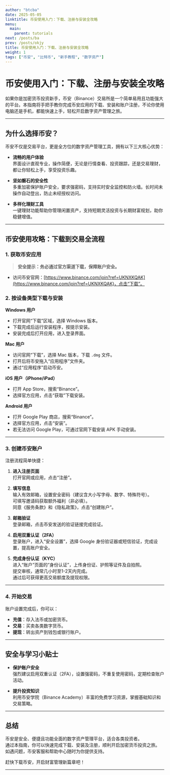 ```yaml
---
author: "btcba"
date: 2025-05-05
linktitle: 币安使用入门：下载、注册与安装全攻略
menu:
  main:
    parent: tutorials
next: /posts/ba
prev: /posts/okjy
title: 币安使用入门：下载、注册与安装全攻略
weight: 1
tags: ["币安", "比特币", "新手教程", "数字资产"]
---
```


# 币安使用入门：下载、注册与安装全攻略

如果你是加密货币投资新手，币安（Binance）交易所是一个简单易用且功能强大的平台。本指南将手把手教你完成币安应用的下载、安装和账户注册，不论你使用电脑还是手机，都能快速上手，轻松开启数字资产管理之旅。

---

## 为什么选择币安？

币安不仅是交易平台，更是全方位的数字资产管理工具，拥有以下三大核心优势：

- **流畅的用户体验**  
  界面设计直观专业，操作简便，无论是行情查看、投资跟踪，还是交易理财，都让你轻松上手，享受投资乐趣。

- **坚如磐石的安全性**  
  多重加密保护账户安全，要求强密码，支持实时安全监控和防火墙。长时间未操作自动登出，防止未经授权访问。

- **多样化理财工具**  
  一键理财功能帮助你管理闲置资产，支持短期灵活投资与长期财富规划，助你稳健增值。

---

## 币安使用攻略：下载到交易全流程

### 1. 获取币安应用

> **安全提示：务必通过官方渠道下载，保障账户安全。**

- 访问币安官网：[https://www.binance.com/join?ref=UKNXKQAK](https://www.binance.com/join?ref=UKNXKQAK)，点击“下载”。

### 2. 按设备类型下载与安装

**Windows 用户**  
- 打开官网“下载”区域，选择 Windows 版本。  
- 下载完成后运行安装程序，按提示安装。  
- 安装完成后打开应用，进入登录界面。

**Mac 用户**  
- 访问官网“下载”，选择 Mac 版本，下载 `.dmg` 文件。  
- 打开后将币安拖入“应用程序”文件夹。  
- 通过“应用程序”启动币安。

**iOS 用户（iPhone/iPad）**  
- 打开 App Store，搜索“Binance”。  
- 选择官方应用，点击“获取”下载安装。

**Android 用户**  
- 打开 Google Play 商店，搜索“Binance”。  
- 选择官方应用，点击“安装”。  
- 若无法访问 Google Play，可通过官网下载安装 APK 手动安装。

---

### 3. 创建币安账户

注册流程简单快捷：

1. **进入注册页面**  
   打开官网或应用，点击“注册”。

2. **填写信息**  
   输入有效邮箱，设置安全密码（建议含大小写字母、数字、特殊符号）。  
   可填写邀请码获取额外福利（非必填）。  
   同意《服务条款》和《隐私政策》，点击“创建账户”。

3. **邮箱验证**  
   登录邮箱，点击币安发送的验证链接完成验证。

4. **启用双重认证（2FA）**  
   登录账户，进入“安全设置”，选择 Google 身份验证器或短信验证，完成设置，提高账户安全。

5. **完成身份认证（KYC）**  
   进入“账户”页面的“身份认证”，上传身份证、护照等证件及自拍照。  
   提交审核，通常几小时至1-2天内完成。  
   通过后可获得更高交易额度及提现权限。

---

### 4. 开始交易

账户设置完成后，你可以：

- **充值**：存入法币或加密货币。  
- **交易**：买卖各类数字货币。  
- **提现**：转出资产到钱包或银行账户。

---

## 安全与学习小贴士

- **保护账户安全**  
  强烈建议启用双重认证（2FA），设置强密码，不重复使用密码，定期检查账户活动。

- **提升投资知识**  
  利用币安学院（Binance Academy）丰富的免费学习资源，掌握基础知识和交易策略。

---

## 总结

币安是安全、便捷且功能全面的数字资产管理平台，适合各类投资者。  
通过本指南，你可以快速完成下载、安装及注册，顺利开启加密货币投资之旅。  
如遇问题，币安客服和帮助中心随时为你提供支持。  

赶快下载币安，开启财富管理新篇章吧！

---

